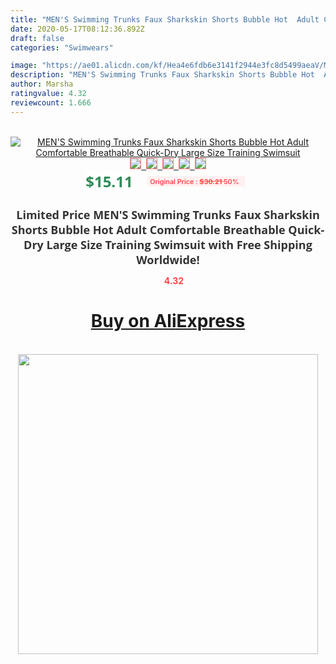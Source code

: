 ```yaml
---
title: "MEN'S Swimming Trunks Faux Sharkskin Shorts Bubble Hot  Adult Comfortable Breathable Quick-Dry Large Size Training Swimsuit"
date: 2020-05-17T08:12:36.892Z
draft: false
categories: "Swimwears"

image: "https://ae01.alicdn.com/kf/Hea4e6fdb6e3141f2944e3fc8d5499aeaV/MEN-S-Swimming-Trunks-Faux-Sharkskin-Shorts-Bubble-Hot-Adult-Comfortable-Breathable-Quick-Dry-Large-Size.jpg"
description: "MEN'S Swimming Trunks Faux Sharkskin Shorts Bubble Hot  Adult Comfortable Breathable Quick-Dry Large Size Training Swimsuit"
author: Marsha
ratingvalue: 4.32
reviewcount: 1.666
---
```

<br>
<div style="text-align: center;">
<a href="https://s.click.aliexpress.com/e/_9yGEHB" target="_blank" rel="nofollow noopener noreferrer"><img alt="MEN'S Swimming Trunks Faux Sharkskin Shorts Bubble Hot  Adult Comfortable Breathable Quick-Dry Large Size Training Swimsuit" class="magnifier-image" src="https://ae01.alicdn.com/kf/Hea4e6fdb6e3141f2944e3fc8d5499aeaV/MEN-S-Swimming-Trunks-Faux-Sharkskin-Shorts-Bubble-Hot-Adult-Comfortable-Breathable-Quick-Dry-Large-Size.jpg_640x640.jpg">
<br>
<img style="border:1px solid salmon" src="https://ae01.alicdn.com/kf/Hea4e6fdb6e3141f2944e3fc8d5499aeaV/MEN-S-Swimming-Trunks-Faux-Sharkskin-Shorts-Bubble-Hot-Adult-Comfortable-Breathable-Quick-Dry-Large-Size.jpg_120x120.jpg">&nbsp;&nbsp;<img style="border:1px solid salmon" src="https://ae01.alicdn.com/kf/Hb11c4a825388407a9ac43d274a67a81fn/MEN-S-Swimming-Trunks-Faux-Sharkskin-Shorts-Bubble-Hot-Adult-Comfortable-Breathable-Quick-Dry-Large-Size.jpg_120x120.jpg">&nbsp;&nbsp;<img style="border:1px solid salmon" src="_120x120.jpg">&nbsp;&nbsp;<img style="border:1px solid salmon" src="_120x120.jpg">&nbsp;&nbsp;<img style="border:1px solid salmon" src="https://ae01.alicdn.com/kf/H4322a3de1c6f49ae8ed182e2cf0f2a2ed/MEN-S-Swimming-Trunks-Faux-Sharkskin-Shorts-Bubble-Hot-Adult-Comfortable-Breathable-Quick-Dry-Large-Size.jpg_120x120.jpg"></a></div><br0>
<div style="text-align: center;"><span style="background-color: white; border: 0px; box-sizing: border-box; color: seagreen; display: inline-block; font-family: &quot;open sans&quot; , &quot;arial&quot; , &quot;helvetica&quot; , sans-serif , &quot;heiti&quot;; font-size: 24px; font-stretch: inherit; font-weight: 700; line-height: inherit; margin: 0px 10px 0px 0px; padding: 0px; vertical-align: middle;">$15.11 </span>
<span style="background: rgb(255 , 241 , 241); border-radius: 3px; border: 0px; box-sizing: border-box; color: #ff4747; display: inline-block; font-family: inherit; font-size: 12px; font-stretch: inherit; font-style: inherit; font-variant: inherit; font-weight: 600; line-height: inherit; margin: 0px; padding: 2px 5px; transform: scale(0.9); vertical-align: middle;">Original Price : <b style="text-decoration: line-through;">$30.21 </b> 50%&nbsp;&nbsp;</span></div>
<h1 style="color: #333333; display: inline-block; font-family: &quot;open sans&quot; , &quot;arial&quot; , &quot;helvetica&quot; , sans-serif , &quot;heiti&quot;; font-size: 18px; font-stretch: inherit; font-weight: 700; text-align: center;">Limited Price MEN'S Swimming Trunks Faux Sharkskin Shorts Bubble Hot  Adult Comfortable Breathable Quick-Dry Large Size Training Swimsuit with Free Shipping Worldwide!</h1>
<div style="color: #ff4747; text-align: center;">
<img src="https://4.bp.blogspot.com/-M0ZcTcb-5uY/XleCXlxnR4I/AAAAAAAAAEc/OrjgMkXV1oMQFaCRZj5HQwOCBcu3w1FegCPcBGAYYCw/s1600/star.png" style="height: 15px;">&nbsp;<b>4.32</b></div>
<div class="button_cont" align="center"><a class="buynow_a" href="https://s.click.aliexpress.com/e/_9yGEHB" target="_blank" rel="nofollow noopener noreferrer"><H1>Buy on AliExpress</H1></a></div><br>
<div class="separator" style="clear: both; text-align: center;">
<img src="https://lh3.googleusercontent.com/-pTy5HemUv9M/XlePHvY0dAI/AAAAAAAAAE4/0nX5iRUoIWY8eMW9Dpxeirr157OZliDIgCLcBGAsYHQ/s1600/badge.gif" width="480">
</div>
